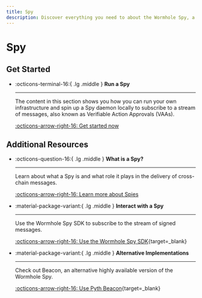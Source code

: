 ```yaml
---
title: Spy
description: Discover everything you need to about the Wormhole Spy, a daemon that watches the Guardian Network and subscribe to signed messages.
---
```


# Spy

## Get Started

<div class="grid cards" markdown>

-   :octicons-terminal-16:{ .lg .middle } **Run a Spy**

    ---

    The content in this section shows you how you can run your own infrastructure and spin up a Spy daemon locally to subscribe to a stream of messages, also known as Verifiable Action Approvals (VAAs).

    [:octicons-arrow-right-16: Get started now](/docs/infrastructure/spy/run-spy/)

</div>

## Additional Resources

<div class="grid cards" markdown>

-   :octicons-question-16:{ .lg .middle } **What is a Spy?**

    ---

    Learn about what a Spy is and what role it plays in the delivery of cross-chain messages.

    [:octicons-arrow-right-16: Learn more about Spies](/docs/learn/infrastructure/spy/)

-   :material-package-variant:{ .lg .middle } **Interact with a Spy**

    ---

    Use the Wormhole Spy SDK to subscribe to the stream of signed messages.

    [:octicons-arrow-right-16: Use the Wormhole Spy SDK](https://github.com/wormhole-foundation/wormhole/blob/main/spydk/js/README.md){target=\_blank}

-   :material-package-variant:{ .lg .middle } **Alternative Implementations**

    ---

    Check out Beacon, an alternative highly available version of the Wormhole Spy.

    [:octicons-arrow-right-16: Use Pyth Beacon](https://github.com/pyth-network/beacon){target=\_blank}

</div>
